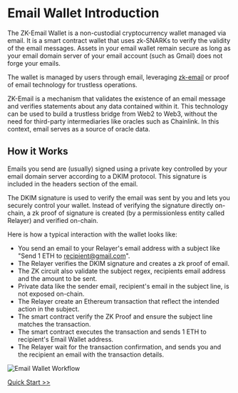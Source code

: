 # Email Wallet Introduction

The ZK-Email Wallet is a non-custodial cryptocurrency wallet managed via email. It is a smart contract wallet that uses zk-SNARKs to verify the validity of the email messages. Assets in your email wallet remain secure as long as your email domain server of your email account (such as Gmail) does not forge your emails.

The wallet is managed by users through email, leveraging [zk-email](/zk-email-verify/README.md) or proof of email technology for trustless operations.

ZK-Email is a mechanism that validates the existence of an email message and verifies statements about any data contained within it. This technology can be used to build a trustless bridge from Web2 to Web3, without the need for third-party intermediaries like oracles such as Chainlink. In this context, email serves as a source of oracle data.

## How it Works

Emails you send are (usually) signed using a private key controlled by your email domain server according to a DKIM protocol. This signature is included in the headers section of the email.

The DKIM signature is used to verify the email was sent by you and lets you securely control your wallet. Instead of verifying the signature directly on-chain, a zk proof of signature is created (by a permissionless entity called Relayer) and verified on-chain.

Here is how a typical interaction with the wallet looks like:

- You send an email to your Relayer's email address with a subject like "Send 1 ETH to recipient@gmail.com".
- The Relayer verifies the DKIM signature and creates a zk proof of email.
- The ZK circuit also validate the subject regex, recipients email address and the amount to be sent.
- Private data like the sender email, recipient's email in the subject line, is not exposed on-chain.
- The Relayer create an Ethereum transaction that reflect the intended action in the subject.
- The smart contract verify the ZK Proof and ensure the subject line matches the transaction.
- The smart contract executes the transaction and sends 1 ETH to recipient's Email Wallet address.
- The Relayer wait for the transaction confirmation, and sends you and the recipient an email with the transaction details.

![Email Wallet Workflow](/public/Screenshot%202023-11-08%20at%201.51.15 PM.png)

[Quick Start >>](./quick_start.md)